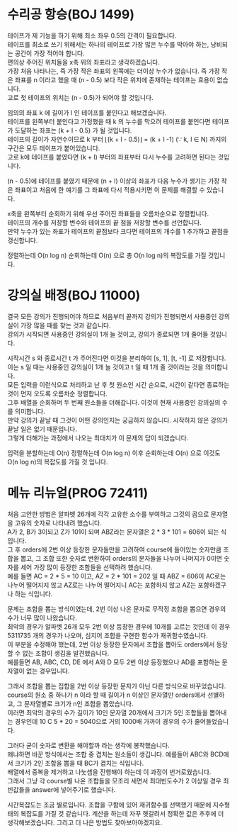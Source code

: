 # 수리공 항승(BOJ 1499)
테이프가 제 기능을 하기 위해 최소 좌우 0.5의 간격이 필요합니다.</br>
테이프를 최소로 쓰기 위해서는 하나의 테이프로 가장 많은 누수를 막아야 하는, 낭비되는 공간이 가장 적어야 합니다. </br>
편의상 주어진 위치들을 x축 위의 좌표라고 생각하겠습니다.</br>
가장 처음 나타나는, 즉 가장 작은 좌표의 왼쪽에는 더이상 누수가 없습니다. 즉 가장 작은 좌표를 n 이라고 했을 때 (n - 0.5) 보다 작은 위치에 존재하는 테이프는 효용이 없습니다.</br>
고로 첫 테이프의 위치는 (n - 0.5)가 되어야 할 것입니다.</br>

임의의 좌표 k 에 길이가 l 인 테이프를 붙인다고 해보겠습니다.</br>
테이프를 왼쪽부터 붙인다고 가정했을 때 k 의 누수를 막으려 테이프를 붙인다면 테이프가 도달하는 좌표는 (k + l - 0.5) 가 될 것입니다.</br>
테이프의 길이가 자연수이므로 k 부터 ⌊(k + l - 0.5)⌋ = (k + l -1) (∵ k, l ∈ N) 까지의 구간은 모두 테이프가 붙어있습니다.</br>
고로 k에 테이프를 붙였다면 (k + l) 부터의 좌표부터 다시 누수를 고려하면 된다는 것입니다.</br>

(n - 0.5)에 테이프를 붙였기 때문에 (n + l) 이상의 좌표가 다음 누수가 생기는 가장 작은 좌표이고 처음에 한 얘기를 그 좌표에 다시 적용시키면 이 문제를 해결할 수 있습니다.</br>

x축을 왼쪽부터 순회하기 위해 우선 주어진 좌표들을 오름차순으로 정렬합니다.</br>
테이프의 개수를 저장할 변수와 테이프의 끝 점을 저장할 변수를 선언합니다.</br>
만약 누수가 있는 좌표가 테이프의 끝점보다 크다면 테이프의 개수를 1 추가하고 끝점을 갱신합니다.</br>

정렬하는데 O(n log n) 순회하는데 O(n) 으로 총 O(n log n)의 복잡도를 가질 것입니다.

# 강의실 배정(BOJ 11000)
결국 모든 강의가 진행되어야 하므로 처음부터 끝까지 강의가 진행되면서 사용중인 강의실이 가장 많을 때를 찾는 것과 같습니다.</br>
강의가 시작되면 사용중인 강의실이 1개 늘 것이고, 강의가 종료되면 1개 줄어들 것입니다.</br>

시작시간 s 와 종료시간 t 가 주어진다면 이것을 분리하여 [s, 1], [t, -1] 로 저장합니다. 이는 s 일 때는 사용중인 강의실이 1개 늘 것이고 t 일 때 1개 줄 것이라는 것을 의미합니다.</br>
모든 입력을 이런식으로 처리하고 난 후 첫 원소인 시간 순으로, 시간이 같다면 종료하는 것이 먼저 오도록 오름차순 정렬합니다.</br>
그후 배열을 순회하며 두 번째 원소들을 더해갑니다. 이것이 현재 사용중인 강의실의 수를 의미합니다.</br>
만약 강의가 끝날 때 그것이 어떤 강의인지는 궁금하지 않습니다. 시작하지 않은 강의가 끝날 일은 없기 때문입니다.</br>
그렇게 더해가는 과정에서 나오는 최대치가 이 문제의 답이 되겠습니다.</br>

입력을 분할하는데 O(n) 정렬하는데 O(n log n) 이후 순회하는데 O(n) 으로 이것도 O(n log n)의 복잡도를 가질 것 입니다.

# 메뉴 리뉴얼(PROG 72411)
처음 고안한 방법은 알파벳 26개에 각각 고유한 소수를 부여하고 그것의 곱으로 문자열을 고유의 숫자로 나타내려 했습니다.</br>
A가 2, B가 3이되고 Z가 101이 되며 ABZ라는 문자열은 2 * 3 * 101 = 606이 되는 식입니다.</br>
그 후 orders에 2번 이상 등장한 문자들만을 고려하여 course에 들어있는 숫자만큼 조합을 뽑고, 그 조합 또한 숫자로 변환하여 orders의 문자들을 나누어 나머지가 0이면 숫자를 세어 가장 많이 등장한 조합들을 선택하려 했습니다.</br>
예를 들면 AC = 2 * 5 = 10 이고, AZ = 2 * 101 = 202 일 때 ABZ = 606이 AC로는 나누어 떨어지지 않고 AZ로는 나누어 떨어지니 AC는 포함하지 않고 AZ는 포함하겠구나 하는 식입니다.</br>

문제는 조합을 뽑는 방식이였는데, 2번 이상 나온 문자로 무작정 조합을 뽑으면 경우의 수가 너무 많이 나왔습니다.</br>
최악의 경우가 알파벳 26개 모두 2번 이상 등장한 경우에 10개를 고르는 것인데 이 경우 5311735 개의 경우가 나오며, 심지어 조합을 구현한 함수가 재귀함수였습니다.</br>
이 부분을 수정해야 했는데, 2번 이상 등장한 문자에서 조합을 뽑아도 orders에서 등장할 수 없는 조합이 생김을 발견했습니다.</br>
예를들면 AB, ABC, CD, DE 에서 A와 D 모두 2번 이상 등장했으나 AD를 포함하는 문자열이 없는 경우입니다.</br>

그래서 조합을 뽑는 집합을 2번 이상 등장한 문자가 아닌 다른 방식으로 바꾸었습니다.</br>
course의 원소 중 하나가 n 이라 할 때 길이가 n 이상인 문자열만 orders에서 선별하고, 그 문자열별로 크기가 n인 조합을 뽑았습니다.</br>
이러면 최악의 경우의 수가 길이가 10인 문자열 20개에서 크기가 5인 조합들을 뽑아내는 경우인데 10 C 5 * 20 = 5040으로 거의 1000배 가까이 경우의 수가 줄어들었습니다.</br>

그러다 굳이 숫자로 변환을 해야할까 라는 생각에 봉착했습니다.</br>
왜냐하면 바꾼 방식에서는 조합 중 겹치는 원소들이 생깁니다. 예를들어 ABC와 BCD에서 크기가 2인 조합을 뽑을 때 BC가 겹치는 식입니다.</br>
배열에서 중복을 제거하고 나눗셈을 진행해야 하는데 이 과정이 번거로웠습니다.</br>
그래서 그냥 각 course별 나온 조합들을 모조리 세면서 최대빈도수가 2 이상일 경우 최빈값들을 answer에 넣어주기로 했습니다.</br>

시간복잡도는 조금 별로입니다. 조합을 구함에 있어 재귀함수를 선택했기 때문에 지수형태의 복잡도를 가질 것 같습니다. 계산을 하는데 자꾸 헷갈려서 정확한 값은 추후에 더 생각해보겠습니다. 그리고 더 나은 방법도 찾아보아야겠지요.


